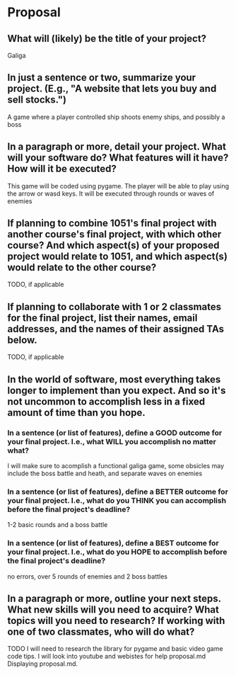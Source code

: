 
# Proposal

## What will (likely) be the title of your project?
Galiga

## In just a sentence or two, summarize your project. (E.g., "A website that lets you buy and sell stocks.")

A game where a player controlled ship shoots enemy ships, and possibly a boss

## In a paragraph or more, detail your project. What will your software do? What features will it have? How will it be executed?
 
This game will be coded using pygame. The player will be able to play using the arrow or wasd keys. It will be executed through rounds or waves of enemies

## If planning to combine 1051's final project with another course's final project, with which other course? And which aspect(s) of your proposed project would relate to 1051, and which aspect(s) would relate to the other course?

TODO, if applicable

## If planning to collaborate with 1 or 2 classmates for the final project, list their names, email addresses, and the names of their assigned TAs below.

TODO, if applicable

## In the world of software, most everything takes longer to implement than you expect. And so it's not uncommon to accomplish less in a fixed amount of time than you hope.

### In a sentence (or list of features), define a GOOD outcome for your final project. I.e., what WILL you accomplish no matter what?
I will make sure to acomplish a functional galiga game, some obsicles may include the boss battle and heath, and separate waves on enemies

### In a sentence (or list of features), define a BETTER outcome for your final project. I.e., what do you THINK you can accomplish before the final project's deadline?

1-2 basic rounds and a boss battle

### In a sentence (or list of features), define a BEST outcome for your final project. I.e., what do you HOPE to accomplish before the final project's deadline?

no errors, over 5 rounds of enemies and 2 boss battles

## In a paragraph or more, outline your next steps. What new skills will you need to acquire? What topics will you need to research? If working with one of two classmates, who will do what?

TODO
    I will need to research the library for pygame and basic video game code tips. I will look into youtube and webistes for help
proposal.md
Displaying proposal.md.
